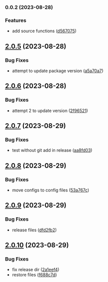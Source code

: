 ### 0.0.2 (2023-08-28)


### Features

* add source functions ([d567075](https://github.com/gomathi-sankar-SUI-0115/github-packages-test/commit/d567075746699f589d06268ee610d700be72a24f))

## [2.0.5](https://github.com/smgsankar/github-packages-test/compare/v2.0.4...v2.0.5) (2023-08-28)


### Bug Fixes

* attempt to update package version ([a5a70a7](https://github.com/smgsankar/github-packages-test/commit/a5a70a72ad6304bfdb48741a4c1eafde109d3b75))

## [2.0.6](https://github.com/smgsankar/github-packages-test/compare/v2.0.5...v2.0.6) (2023-08-28)


### Bug Fixes

* attempt 2 to update version ([2f96521](https://github.com/smgsankar/github-packages-test/commit/2f9652170d020825f78f549a43e2b38a30410036))

## [2.0.7](https://github.com/smgsankar/github-packages-test/compare/v2.0.6...v2.0.7) (2023-08-29)


### Bug Fixes

* test without git add in release ([aa8fd03](https://github.com/smgsankar/github-packages-test/commit/aa8fd03c5f9fd1c31f479844105082110ead7e5d))

## [2.0.8](https://github.com/smgsankar/github-packages-test/compare/v2.0.7...v2.0.8) (2023-08-29)


### Bug Fixes

* move configs to config files ([53a767c](https://github.com/smgsankar/github-packages-test/commit/53a767cd4e69349e60a8daafcc847f418055dcb0))

## [2.0.9](https://github.com/smgsankar/github-packages-test/compare/v2.0.8...v2.0.9) (2023-08-29)


### Bug Fixes

* release files ([dfd2fb2](https://github.com/smgsankar/github-packages-test/commit/dfd2fb2c9a6aff1407b7b1c0d562352976f8a56b))

## [2.0.10](https://github.com/smgsankar/github-packages-test/compare/v2.0.9...v2.0.10) (2023-08-29)


### Bug Fixes

* fix release dir ([2a1eef4](https://github.com/smgsankar/github-packages-test/commit/2a1eef402107690d260ee3feba0c3101d1838878))
* restore files ([f688c7d](https://github.com/smgsankar/github-packages-test/commit/f688c7df7c88f7d1c188e1d75b4e23efaf46ab4c))

